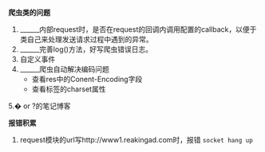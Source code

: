 **爬虫类的问题**

1. ______内部request时，是否在request的回调内调用配置的callback，以便于类自己来处理发送请求过程中遇到的异常。
2. ______完善log()方法，好写爬虫错误日志。
3. 自定义事件
4. ______爬虫自动解决编码问题
	- 查看res中的Conent-Encoding字段
	- 查看<meta>标签的charset属性

5.� or ?的笔记博客

**报错积累**

1. request模块的url写http://www1.reakingad.com时，报错 `socket hang up`